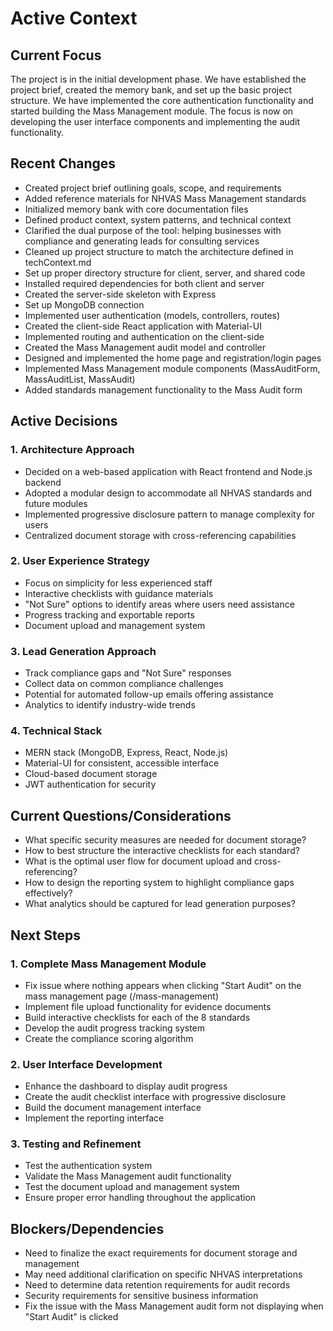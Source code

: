 # Active Context

## Current Focus
The project is in the initial development phase. We have established the project brief, created the memory bank, and set up the basic project structure. We have implemented the core authentication functionality and started building the Mass Management module. The focus is now on developing the user interface components and implementing the audit functionality.

## Recent Changes
- Created project brief outlining goals, scope, and requirements
- Added reference materials for NHVAS Mass Management standards
- Initialized memory bank with core documentation files
- Defined product context, system patterns, and technical context
- Clarified the dual purpose of the tool: helping businesses with compliance and generating leads for consulting services
- Cleaned up project structure to match the architecture defined in techContext.md
- Set up proper directory structure for client, server, and shared code
- Installed required dependencies for both client and server
- Created the server-side skeleton with Express
- Set up MongoDB connection
- Implemented user authentication (models, controllers, routes)
- Created the client-side React application with Material-UI
- Implemented routing and authentication on the client-side
- Created the Mass Management audit model and controller
- Designed and implemented the home page and registration/login pages
- Implemented Mass Management module components (MassAuditForm, MassAuditList, MassAudit)
- Added standards management functionality to the Mass Audit form

## Active Decisions

### 1. Architecture Approach
- Decided on a web-based application with React frontend and Node.js backend
- Adopted a modular design to accommodate all NHVAS standards and future modules
- Implemented progressive disclosure pattern to manage complexity for users
- Centralized document storage with cross-referencing capabilities

### 2. User Experience Strategy
- Focus on simplicity for less experienced staff
- Interactive checklists with guidance materials
- "Not Sure" options to identify areas where users need assistance
- Progress tracking and exportable reports
- Document upload and management system

### 3. Lead Generation Approach
- Track compliance gaps and "Not Sure" responses
- Collect data on common compliance challenges
- Potential for automated follow-up emails offering assistance
- Analytics to identify industry-wide trends

### 4. Technical Stack
- MERN stack (MongoDB, Express, React, Node.js)
- Material-UI for consistent, accessible interface
- Cloud-based document storage
- JWT authentication for security

## Current Questions/Considerations
- What specific security measures are needed for document storage?
- How to best structure the interactive checklists for each standard?
- What is the optimal user flow for document upload and cross-referencing?
- How to design the reporting system to highlight compliance gaps effectively?
- What analytics should be captured for lead generation purposes?

## Next Steps

### 1. Complete Mass Management Module
- Fix issue where nothing appears when clicking "Start Audit" on the mass management page (/mass-management)
- Implement file upload functionality for evidence documents
- Build interactive checklists for each of the 8 standards
- Develop the audit progress tracking system
- Create the compliance scoring algorithm

### 2. User Interface Development
- Enhance the dashboard to display audit progress
- Create the audit checklist interface with progressive disclosure
- Build the document management interface
- Implement the reporting interface

### 3. Testing and Refinement
- Test the authentication system
- Validate the Mass Management audit functionality
- Test the document upload and management system
- Ensure proper error handling throughout the application

## Blockers/Dependencies
- Need to finalize the exact requirements for document storage and management
- May need additional clarification on specific NHVAS interpretations
- Need to determine data retention requirements for audit records
- Security requirements for sensitive business information
- Fix the issue with the Mass Management audit form not displaying when "Start Audit" is clicked
